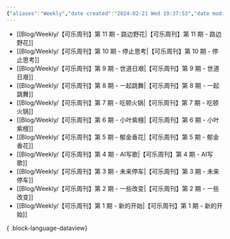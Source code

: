 ```yaml
---
{"aliases":"Weekly","date created":"2024-02-21 Wed 19:37:53","date modified":"2024-04-01 Mon 07:08:23","dg-publish":true,"permalink":"/Guide/Weekly/","dgPassFrontmatter":true,"noteIcon":"1","created":"2024-02-21T19:37:53.375+08:00","updated":"2024-04-01T07:08:25.391+08:00"}
---
```



- [[Blog/Weekly/【可乐周刊】第 11 期 - 路边野花\|【可乐周刊】第 11 期 - 路边野花]]
- [[Blog/Weekly/【可乐周刊】第 10 期 - 停止思考\|【可乐周刊】第 10 期 - 停止思考]]
- [[Blog/Weekly/【可乐周刊】第 9 期 - 世道日艰\|【可乐周刊】第 9 期 - 世道日艰]]
- [[Blog/Weekly/【可乐周刊】第 8 期 - 一起跳舞\|【可乐周刊】第 8 期 - 一起跳舞]]
- [[Blog/Weekly/【可乐周刊】第 7 期 - 吃顿火锅\|【可乐周刊】第 7 期 - 吃顿火锅]]
- [[Blog/Weekly/【可乐周刊】第 6 期 - 小叶紫檀\|【可乐周刊】第 6 期 - 小叶紫檀]]
- [[Blog/Weekly/【可乐周刊】第 5 期 - 郁金香花\|【可乐周刊】第 5 期 - 郁金香花]]
- [[Blog/Weekly/【可乐周刊】第 4 期 - AI写歌\|【可乐周刊】第 4 期 - AI写歌]]
- [[Blog/Weekly/【可乐周刊】第 3 期 - 未来停车\|【可乐周刊】第 3 期 - 未来停车]]
- [[Blog/Weekly/【可乐周刊】第 2 期 - 一些改变\|【可乐周刊】第 2 期 - 一些改变]]
- [[Blog/Weekly/【可乐周刊】第 1 期 - 新的开始\|【可乐周刊】第 1 期 - 新的开始]]

{ .block-language-dataview}
